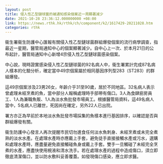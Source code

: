 ```yaml
---
layout: post
title: 侵入性乙型鏈球菌的被通知感染個案近一周顯著減少
date: 2021-10-28 23:36:12.000000000 +08:00
link: https://news.rthk.hk/rthk/ch/component/k2/1617429-20211028.htm
categories: rthk
---
```


衞生署衞生防護中心匯報有關侵入性乙型鏈球菌群組爆發個案的流行病學調查，指最近一星期，醫管局通知中心的個案顯著減少。自中心上一次、於本月21日的公布起計，醫管局通知中心新增4宗侵入性乙型鏈球菌感染個案。

中心說，現時證實感染侵入性乙型鏈球菌的92名病人中，衞生署累計完成87名病人樣本的化驗分析，確定當中49宗個案屬於相同基因序列型283（ST283）的群組爆發。

這49宗個案涉及23男26女，年齡介乎31至90歲，居於不同地區。32名病人表示曾處理未經烹煮的魚，當中部分人報稱處理時手部帶有傷口。3人為食肆廚房員工、1人為兼職魚販、1人為淡水魚批發市場員工。根據醫管局資料，這49名病人當中，5名病人已離世，死因尚在確定，另外22人已出院。

署方亦正為早前於本地淡水魚批發市場採集的魚樣本進行基因排序，以確認是否與群組爆發有關。

衞生防護中心發言人再次提醒市民切勿進食任何淡水魚刺身、未經烹煮或未完全煮熟的淡水水產。在處理水產時亦應戴上手套，避免徒手直接接觸水產或污水，選購和處理水產時，應盡量避免直接觸碰魚身或戴上手套。雙手一旦觸碰了未經完全烹煮的水產，應盡快使用梘液和清水洗手。若在處理水產的過程中造成傷口，須立即徹底清潔傷口，並以防水敷料妥善覆蓋。如發現傷口感染，應立即求醫。
